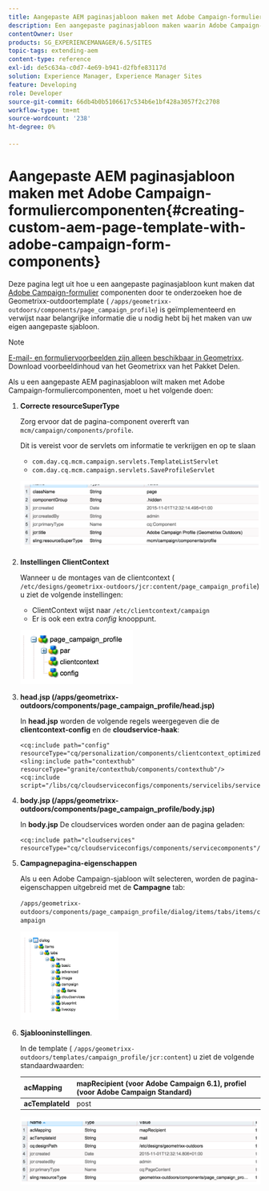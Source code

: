 ```yaml
---
title: Aangepaste AEM paginasjabloon maken met Adobe Campaign-formuliercomponenten
description: Een aangepaste paginasjabloon maken waarin Adobe Campaign-formuliercomponenten worden gebruikt
contentOwner: User
products: SG_EXPERIENCEMANAGER/6.5/SITES
topic-tags: extending-aem
content-type: reference
exl-id: de5c634a-c0d7-4e69-b941-d2fbfe83117d
solution: Experience Manager, Experience Manager Sites
feature: Developing
role: Developer
source-git-commit: 66db4b0b5106617c534b6e1bf428a3057f2c2708
workflow-type: tm+mt
source-wordcount: '238'
ht-degree: 0%

---
```


# Aangepaste AEM paginasjabloon maken met Adobe Campaign-formuliercomponenten{#creating-custom-aem-page-template-with-adobe-campaign-form-components}

Deze pagina legt uit hoe u een aangepaste paginasjabloon kunt maken dat [Adobe Campaign-formulier](/help/sites-authoring/adobe-campaign-components.md) componenten door te onderzoeken hoe de Geometrixx-outdoortemplate ( `/apps/geometrixx-outdoors/components/page_campaign_profile`) is geïmplementeerd en verwijst naar belangrijke informatie die u nodig hebt bij het maken van uw eigen aangepaste sjabloon.

>[!NOTE]
>
>[E-mail- en formuliervoorbeelden zijn alleen beschikbaar in Geometrixx](/help/sites-developing/we-retail.md). Download voorbeeldinhoud van het Geometrixx van het Pakket Delen.

Als u een aangepaste AEM paginasjabloon wilt maken met Adobe Campaign-formuliercomponenten, moet u het volgende doen:

1. **Correcte resourceSuperType**

   Zorg ervoor dat de pagina-component overerft van `mcm/campaign/components/profile`.

   Dit is vereist voor de servlets om informatie te verkrijgen en op te slaan

   * `com.day.cq.mcm.campaign.servlets.TemplateListServlet`
   * `com.day.cq.mcm.campaign.servlets.SaveProfileServlet`

   ![chlimage_1-201](assets/chlimage_1-201.png)

1. **Instellingen ClientContext**

   Wanneer u de montages van de clientcontext ( `/etc/designs/geometrixx-outdoors/jcr:content/page_campaign_profile`) u ziet de volgende instellingen:

   * ClientContext wijst naar `/etc/clientcontext/campaign`
   * Er is ook een extra *config* knooppunt.

   ![chlimage_1-202](assets/chlimage_1-202.png)

1. **head.jsp (/apps/geometrixx-outdoors/components/page_campaign_profile/head.jsp)**

   In **head.jsp** worden de volgende regels weergegeven die de **clientcontext-config** en de **cloudservice-haak**:

   ```
   <cq:include path="config" resourceType="cq/personalization/components/clientcontext_optimized/config"/>
   <sling:include path="contexthub" resourceType="granite/contexthub/components/contexthub"/>
   <cq:include script="/libs/cq/cloudserviceconfigs/components/servicelibs/servicelibs.jsp"/>
   ```

1. **body.jsp (/apps/geometrixx-outdoors/components/page_campaign_profile/body.jsp)**

   In **body.jsp** De cloudservices worden onder aan de pagina geladen:

   ```
   <cq:include path="cloudservices" resourceType="cq/cloudserviceconfigs/components/servicecomponents"/>
   ```

1. **Campagnepagina-eigenschappen**

   Als u een Adobe Campaign-sjabloon wilt selecteren, worden de pagina-eigenschappen uitgebreid met de **Campagne** tab:

   `/apps/geometrixx-outdoors/components/page_campaign_profile/dialog/items/tabs/items/campaign`

   ![chlimage_1-203](assets/chlimage_1-203.png)

1. **Sjablooninstellingen**.

   In de template ( `/apps/geometrixx-outdoors/templates/campaign_profile/jcr:content`) u ziet de volgende standaardwaarden:

   | **acMapping** | mapRecipient (voor Adobe Campaign 6.1), profiel (voor Adobe Campaign Standard) |
   |---|---|
   | **acTemplateId** | post |

   ![chlimage_1-204](assets/chlimage_1-204.png)
